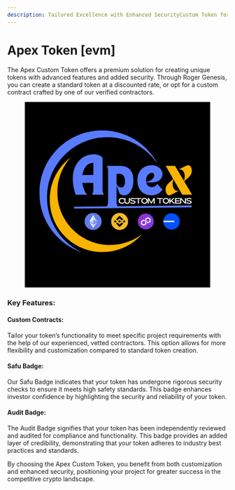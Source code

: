 ```yaml
---
description: Tailored Excellence with Enhanced SecurityCustom Token for EVM Chains
---
```


# Apex Token \[evm]

The Apex Custom Token offers a premium solution for creating unique tokens with advanced features and added security. Through Roger Genesis, you can create a standard token at a discounted rate, or opt for a custom contract crafted by one of our verified contractors.

<figure><img src="../../../.gitbook/assets/apex.png" alt=""><figcaption></figcaption></figure>

### &#x20;Key Features:

#### &#x20;Custom Contracts:

Tailor your token’s functionality to meet specific project requirements with the help of our experienced, vetted contractors. This option allows for more flexibility and customization compared to standard token creation.

#### Safu Badge:

Our Safu Badge indicates that your token has undergone rigorous security checks to ensure it meets high safety standards. This badge enhances investor confidence by highlighting the security and reliability of your token.

#### Audit Badge:

The Audit Badge signifies that your token has been independently reviewed and audited for compliance and functionality. This badge provides an added layer of credibility, demonstrating that your token adheres to industry best practices and standards.

By choosing the Apex Custom Token, you benefit from both customization and enhanced security, positioning your project for greater success in the competitive crypto landscape.
